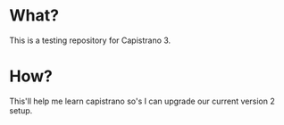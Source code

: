 # What?

This is a testing repository for Capistrano 3.

# How?

This'll help me learn capistrano so's I can upgrade our current version 2 setup.
